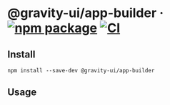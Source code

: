 # @gravity-ui/app-builder &middot; [![npm package](https://img.shields.io/npm/v/@gravity-ui/app-builder)](https://www.npmjs.com/package/@gravity-ui/app-builder) [![CI](https://img.shields.io/github/actions/workflow/status/gravity-ui/app-builder/.github/workflows/ci.yml?label=CI&logo=github)](https://github.com/gravity-ui/app-builder/actions/workflows/ci.yml?query=branch:main)

## Install

```shell
npm install --save-dev @gravity-ui/app-builder
```

## Usage
